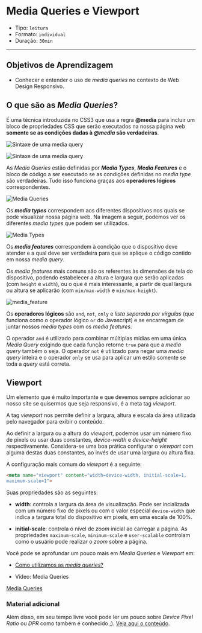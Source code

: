 # Media Queries e Viewport

- Tipo: `leitura`
- Formato: `individual`
- Duração: `30min`

***

## Objetivos de Aprendizagem

- Conhecer e entender o uso de *media queries* no contexto de Web Design
  Responsivo.

## O que são as *Media Queries*?

É uma técnica introduzida no CSS3 que usa a regra **@media** para incluir um
bloco de propriedades CSS que serão executados na nossa página web **somente se
as condições dadas à *@media* são verdadeiras**.

![Sintaxe de uma *media
query*](http://ptgmedia.pearsoncmg.com/images/chap4_9780321888938/elementLinks/0429b.jpg)

![Sintaxe de uma *media
query*](http://ptgmedia.pearsoncmg.com/images/chap4_9780321888938/elementLinks/0429b.jpg
"Sintaxe de uma *media query*")

As *Media Queries* estão definidas por ***Media Types***, ***Media Features*** e
o bloco de código a ser executado se as condições definidas no *media type* são
verdadeiras. Tudo isso  funciona graças aos **operadores lógicos**
correspondentes.

![*Media
Queries*](https://internetingishard.com/html-and-css/responsive-design/media-query-terms-137d06.png)

Os ***media types*** correspondem aos diferentes dispositivos nos quais se pode
visualizar nossa página web. Na imagem a seguir, podemos ver os diferentes
*media types* que podem ser utilizados.

![*Media
Types*](https://user-images.githubusercontent.com/25912510/54451017-d5eabd80-471f-11e9-8c12-52dcc1f91e10.png)

Os ***media features*** correspondem à condição que o dispositivo deve atender e
a qual deve ser verdadeira para que se aplique o código contido em nossa *media
query*.

Os *media features* mais comuns são os referentes às dimensões de tela do
dispositivo, podendo estabelecer a altura e largura que serão aplicadas (com
`height` e `width`), ou o que é mais interessante, a partir de qual largura ou
altura se aplicarão (com `min/max-width` e `min/max-height`).

![media_feature](https://user-images.githubusercontent.com/25912510/54451018-d5eabd80-471f-11e9-949d-51a08e31b3ec.png)

Os **operadores lógicos** são `and`, `not`, `only` e *lista separada por
vírgulas* (que funciona como o operador lógico `or` do Javascript) e se
encarregam de juntar nossos *media types* com os *media features*.

O operador `and` é utilizado para combinar múltiplas mídias em uma única *Media
Query* exigindo que cada função retorne `true` para que a *media query* também o
seja. O operador `not` é utilizado para negar uma *media query* inteira e o
operador `only` se usa para aplicar um estilo somente se toda a *query* está
correta.

## Viewport

Um elemento que é muito importante e que devemos sempre adicionar ao nosso site
se quisermos que seja responsivo, é a meta tag *viewport*.

A tag *viewport* nos permite definir a largura, altura e escala da área
utilizada pelo navegador para exibir o conteúdo.

Ao definir a largura ou a altura do *viewport*, podemos usar um número fixo de
pixels ou usar duas constantes, *device-width* e *device-height*
respectivamente. Considera-se uma boa prática configurar o *viewport* com alguma
destas duas constantes, ao invés de usar uma largura ou altura fixa.

A configuração mais comum do *viewport* é a seguinte:

```html
<meta name="viewport" content="width=device-width, initial-scale=1,
maximum-scale=1">
```

Suas propriedades são as seguintes:

- **width**: controla a largura da área de visualização. Pode ser incializada
  com um número fixo de pixels ou com o valor especial `device-width` que indica
  a targura total do dispositivo em pixels, em uma escala de 100%.

- **initial-scale**: controla o nível de *zoom* inicial ao carregar a página. As
  propriedades `maximum-scale`, `minimum-scale` e `user-scalable` controlam como
  o usuário pode realizar o *zoom* sobre a página.

Você pode se aprofundar um pouco mais em *Media Queries* e *Viewport* em:

- [Como utilizamos as *media
  queries*?](https://www.chiefofdesign.com.br/media-queries-css-introducao-a-diferentes-resolucoes-de-tela/)

- Vídeo: Media Queries

[Media Queries](https://www.youtube.com/watch?v=AltqAPZzAqo)

### Material adicional

Além disso, em seu tempo livre você pode ler um pouco sobre *Device Pixel Ratio*
ou *DPR* como também é conhecido ;). [Veja aqui o
conteúdo](http://sergiolopes.org/resolucoes-dpi-pixel-ratio-retina/).
